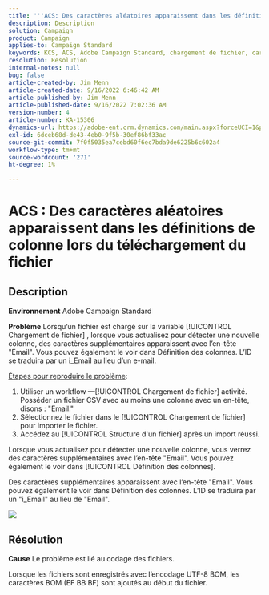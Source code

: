 ```yaml
---
title: '''ACS: Des caractères aléatoires apparaissent dans les définitions de colonne lors du téléchargement du fichier'
description: Description
solution: Campaign
product: Campaign
applies-to: Campaign Standard
keywords: KCS, ACS, Adobe Campaign Standard, chargement de fichier, caractères aléatoires, définitions de colonne, libellé, identifiant, téléchargement de fichier, activité de chargement
resolution: Resolution
internal-notes: null
bug: false
article-created-by: Jim Menn
article-created-date: 9/16/2022 6:46:42 AM
article-published-by: Jim Menn
article-published-date: 9/16/2022 7:02:36 AM
version-number: 4
article-number: KA-15306
dynamics-url: https://adobe-ent.crm.dynamics.com/main.aspx?forceUCI=1&pagetype=entityrecord&etn=knowledgearticle&id=40695b52-8b35-ed11-9db1-0022480866ad
exl-id: 6dceb68d-de43-4eb0-9f5b-30ef86bf33ac
source-git-commit: 7f0f5035ea7cebd60f6ec7bda9de6225b6c602a4
workflow-type: tm+mt
source-wordcount: '271'
ht-degree: 1%

---
```


# ACS : Des caractères aléatoires apparaissent dans les définitions de colonne lors du téléchargement du fichier

## Description


<b>Environnement</b>
Adobe Campaign Standard

<b>Problème</b>
Lorsqu’un fichier est chargé sur la variable [!UICONTROL Chargement de fichier] , lorsque vous actualisez pour détecter une nouvelle colonne, des caractères supplémentaires apparaissent avec l’en-tête &quot;Email&quot;.
Vous pouvez également le voir dans Définition des colonnes.
L’ID se traduira par un i_Email au lieu d’un e-mail.

<u>Étapes pour reproduire le problème</u>:

1. Utiliser un workflow —[!UICONTROL Chargement de fichier] activité.
Posséder un fichier CSV avec au moins une colonne avec un en-tête, disons : &quot;Email.&quot;
2. Sélectionnez le fichier dans le [!UICONTROL Chargement de fichier] pour importer le fichier.
3. Accédez au [!UICONTROL Structure d&#39;un fichier] après un import réussi.

Lorsque vous actualisez pour détecter une nouvelle colonne, vous verrez des caractères supplémentaires avec l’en-tête &quot;Email&quot;.
Vous pouvez également le voir dans [!UICONTROL Définition des colonnes].

Des caractères supplémentaires apparaissent avec l’en-tête &quot;Email&quot;.
Vous pouvez également le voir dans Définition des colonnes.
L’ID se traduira par un &quot;i_Email&quot; au lieu de &quot;Email&quot;.

![](https://support.neolane.net/nl/jsp/previewFile.jsp?md5=0b4065125940743e01772361c3de7a42&amp;amp;ext=png&amp;amp;contentType=image/png&amp;amp;fileName=Load%20File%20Screen%20shot.png&amp;amp;__sessiontoken=___T6lIC6yifQm9PSg+71ewRkrmB1/tfKMdlN13lb9GkQA1d2ToxnddGEqJttAdN7IYNTQuGId1i+dlfO5r/nPKE5ad+kz0e8dAXoH4VqdvidxXXwq7EkJUIAIA)


## Résolution


<b>Cause</b>
Le problème est lié au codage des fichiers.

Lorsque les fichiers sont enregistrés avec l’encodage UTF-8 BOM, les caractères BOM (EF BB BF) sont ajoutés au début du fichier.
